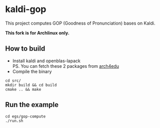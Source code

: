 
# kaldi-gop
This project computes GOP (Goodness of Pronunciation) bases on Kaldi.

__This fork is for Archlinux only.__

## How to build
* Install kaldi and openblas-lapack  
PS. You can fetch these 2 packages from [arch4edu](https://github.com/arch4edu/arch4edu)
* Compile the binary
```
cd src/
mkdir build && cd build
cmake .. && make
```
## Run the example
```
cd egs/gop-compute
./run.sh
```
